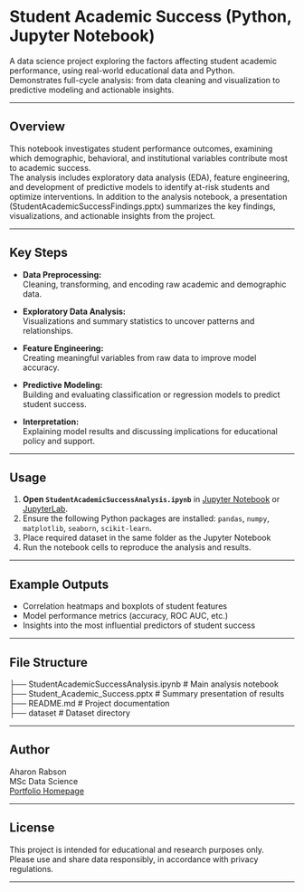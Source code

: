 # Student Academic Success (Python, Jupyter Notebook)

A data science project exploring the factors affecting student academic performance, using real-world educational data and Python.  
Demonstrates full-cycle analysis: from data cleaning and visualization to predictive modeling and actionable insights.

---

## Overview

This notebook investigates student performance outcomes, examining which demographic, behavioral, and institutional variables contribute most to academic success.  
The analysis includes exploratory data analysis (EDA), feature engineering, and development of predictive models to identify at-risk students and optimize interventions.
In addition to the analysis notebook, a presentation (StudentAcademicSuccessFindings.pptx) summarizes the key findings, visualizations, and actionable insights from the project.

---

## Key Steps

- **Data Preprocessing:**  
  Cleaning, transforming, and encoding raw academic and demographic data.

- **Exploratory Data Analysis:**  
  Visualizations and summary statistics to uncover patterns and relationships.

- **Feature Engineering:**  
  Creating meaningful variables from raw data to improve model accuracy.

- **Predictive Modeling:**  
  Building and evaluating classification or regression models to predict student success.

- **Interpretation:**  
  Explaining model results and discussing implications for educational policy and support.

---

## Usage

1. **Open `StudentAcademicSuccessAnalysis.ipynb`** in [Jupyter Notebook](https://jupyter.org/) or [JupyterLab](https://jupyterlab.readthedocs.io/).
2. Ensure the following Python packages are installed: `pandas`, `numpy`, `matplotlib`, `seaborn`, `scikit-learn`.
3. Place required dataset in the same folder as the Jupyter Notebook
4. Run the notebook cells to reproduce the analysis and results.

---

## Example Outputs

- Correlation heatmaps and boxplots of student features
- Model performance metrics (accuracy, ROC AUC, etc.)
- Insights into the most influential predictors of student success

---

## File Structure

├── StudentAcademicSuccessAnalysis.ipynb # Main analysis notebook <br>
├── Student_Academic_Success.pptx # Summary presentation of results
├── README.md # Project documentation <br>
├── dataset # Dataset directory<br>

---

## Author

Aharon Rabson  
MSc Data Science  
[Portfolio Homepage](https://amrabson.github.io/my_portfolio/)

---

## License

This project is intended for educational and research purposes only.  
Please use and share data responsibly, in accordance with privacy regulations.

---
